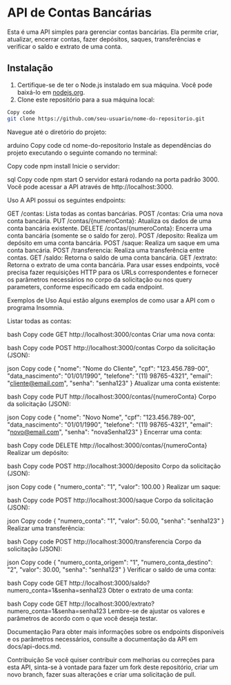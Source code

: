 # API de Contas Bancárias
Esta é uma API simples para gerenciar contas bancárias. Ela permite criar, atualizar, encerrar contas, fazer depósitos, saques, transferências e verificar o saldo e extrato de uma conta.

## Instalação
1. Certifique-se de ter o Node.js instalado em sua máquina. Você pode baixá-lo em [nodejs.org](https://nodejs.org/en).
2. Clone este repositório para a sua máquina local:

```bash
Copy code
git clone https://github.com/seu-usuario/nome-do-repositorio.git
```
Navegue até o diretório do projeto:

arduino
Copy code
cd nome-do-repositorio
Instale as dependências do projeto executando o seguinte comando no terminal:

Copy code
npm install
Inicie o servidor:

sql
Copy code
npm start
O servidor estará rodando na porta padrão 3000. Você pode acessar a API através de http://localhost:3000.

Uso
A API possui os seguintes endpoints:

GET /contas: Lista todas as contas bancárias.
POST /contas: Cria uma nova conta bancária.
PUT /contas/{numeroConta}: Atualiza os dados de uma conta bancária existente.
DELETE /contas/{numeroConta}: Encerra uma conta bancária (somente se o saldo for zero).
POST /deposito: Realiza um depósito em uma conta bancária.
POST /saque: Realiza um saque em uma conta bancária.
POST /transferencia: Realiza uma transferência entre contas.
GET /saldo: Retorna o saldo de uma conta bancária.
GET /extrato: Retorna o extrato de uma conta bancária.
Para usar esses endpoints, você precisa fazer requisições HTTP para os URLs correspondentes e fornecer os parâmetros necessários no corpo da solicitação ou nos query parameters, conforme especificado em cada endpoint.

Exemplos de Uso
Aqui estão alguns exemplos de como usar a API com o programa Insomnia.

Listar todas as contas:

bash
Copy code
GET http://localhost:3000/contas
Criar uma nova conta:

bash
Copy code
POST http://localhost:3000/contas
Corpo da solicitação (JSON):

json
Copy code
{
  "nome": "Nome do Cliente",
  "cpf": "123.456.789-00",
  "data_nascimento": "01/01/1990",
  "telefone": "(11) 98765-4321",
  "email": "cliente@email.com",
  "senha": "senha123"
}
Atualizar uma conta existente:

bash
Copy code
PUT http://localhost:3000/contas/{numeroConta}
Corpo da solicitação (JSON):

json
Copy code
{
  "nome": "Novo Nome",
  "cpf": "123.456.789-00",
  "data_nascimento": "01/01/1990",
  "telefone": "(11) 98765-4321",
  "email": "novo@email.com",
  "senha": "novaSenha123"
}
Encerrar uma conta:

bash
Copy code
DELETE http://localhost:3000/contas/{numeroConta}
Realizar um depósito:

bash
Copy code
POST http://localhost:3000/deposito
Corpo da solicitação (JSON):

json
Copy code
{
  "numero_conta": "1",
  "valor": 100.00
}
Realizar um saque:

bash
Copy code
POST http://localhost:3000/saque
Corpo da solicitação (JSON):

json
Copy code
{
  "numero_conta": "1",
  "valor": 50.00,
  "senha": "senha123"
}
Realizar uma transferência:

bash
Copy code
POST http://localhost:3000/transferencia
Corpo da solicitação (JSON):

json
Copy code
{
  "numero_conta_origem": "1",
  "numero_conta_destino": "2",
  "valor": 30.00,
  "senha": "senha123"
}
Verificar o saldo de uma conta:

bash
Copy code
GET http://localhost:3000/saldo?numero_conta=1&senha=senha123
Obter o extrato de uma conta:

bash
Copy code
GET http://localhost:3000/extrato?numero_conta=1&senha=senha123
Lembre-se de ajustar os valores e parâmetros de acordo com o que você deseja testar.

Documentação
Para obter mais informações sobre os endpoints disponíveis e os parâmetros necessários, consulte a documentação da API em docs/api-docs.md.

Contribuição
Se você quiser contribuir com melhorias ou correções para esta API, sinta-se à vontade para fazer um fork deste repositório, criar um novo branch, fazer suas alterações e criar uma solicitação de pull.
